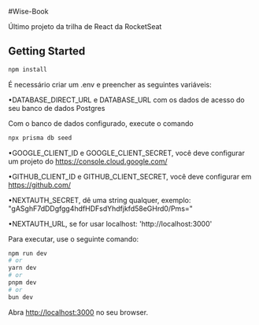 
#Wise-Book

Último projeto da trilha de React da RocketSeat

## Getting Started

```bash
npm install
```

É necessário criar um .env e preencher as seguintes variáveis:

•DATABASE_DIRECT_URL e DATABASE_URL com os dados de acesso do seu banco de dados  Postgres

Com o banco de dados configurado, execute o comando
```bash
npx prisma db seed
```

•GOOGLE_CLIENT_ID e GOOGLE_CLIENT_SECRET, você deve configurar um projeto do https://console.cloud.google.com/

•GITHUB_CLIENT_ID e GITHUB_CLIENT_SECRET, você deve configurar em https://github.com/

•NEXTAUTH_SECRET, dê uma string qualquer, exemplo: "gASghF7dDDgfgg4hdfHDFsdYhdfjkfd58eGHrd0/Pms="

•NEXTAUTH_URL, se for usar localhost: 'http://localhost:3000'


Para executar, use o seguinte comando:

```bash
npm run dev
# or
yarn dev
# or
pnpm dev
# or
bun dev
```

Abra [http://localhost:3000](http://localhost:3000) no seu browser.

